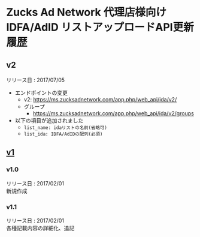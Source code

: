 # Zucks Ad Network 代理店様向けIDFA/AdID リストアップロードAPI更新履歴

## v2

リリース日 : 2017/07/05

* エンドポイントの変更
    * v2: https://ms.zucksadnetwork.com/app.php/web_api/ida/v2/
    * グループ
        * https://ms.zucksadnetwork.com/app.php/web_api/ida/v2/groups
* 以下の項目が追加されました
    * `list_name: idaリストの名前(省略可)`
    * `list_ida: IDFA/AdIDの配列(必須)`

## [v1](./archives/v1/)
### v1.0
リリース日 : 2017/02/01  
新規作成
### v1.1
リリース日 : 2017/02/01  
各種記載内容の詳細化、追記
